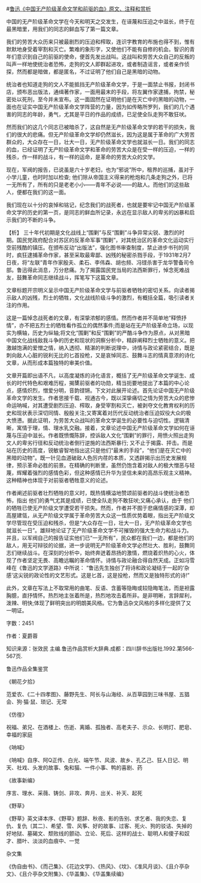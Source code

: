 #[鲁迅《中国无产阶级革命文学和前驱的血》原文、注释和赏析](https://www.vrrw.net/wx/9630.html)

中国的无产阶级革命文学在今天和明天之交发生，在诬蔑和压迫之中滋长，终于在最黑暗里，用我们的同志的鲜血写了第一篇文章。

我们的劳苦大众历来只被最剧烈的压迫和榨取，连识字教育的布施也得不到，惟有默默地身受着宰割和灭亡。繁难的象形字，又使他们不能有自修的机会。智识的青年们意识到自己的前驱的使命，便首先发出战叫。这战叫和劳苦大众自己的反叛的叫声一样地使统治者恐怖，走狗的文人即群起进攻，或者制造谣言，或者亲作侦探，然而都是暗做，都是匿名，不过证明了他们自己是黑暗的动物。

统治者也知道走狗的文人不能抵挡无产阶级革命文学，于是一面禁止书报，封闭书店，颁布恶出版法，通缉著作家，一面用最末的手段，将左翼作家逮捕，拘禁，秘密处以死刑，至今并未宣布。这一面固然在证明他们是在灭亡中的黑暗的动物，一面也在证实中国无产阶级革命文学阵营的力量，因为如传略所罗列，我们的几个遇害的同志的年龄，勇气，尤其是平日的作品的成绩，已足使全队走狗不敢狂吠。

然而我们的这几个同志已被暗杀了，这自然是无产阶级革命文学的若干的损失，我们的很大的悲痛。但无产阶级革命文学却仍然滋长，因为这是属于革命的广大劳苦群众的，大众存在一日，壮大一日，无产阶级革命文学也就滋长一日。我们的同志的血，已经证明了无产阶级革命文学和革命的劳苦大众是在受一样的压迫，一样的残杀，作一样的战斗，有一样的运命，是革命的劳苦大众的文学。

现在，军阀的报告，已说虽是六十岁老妇，也为“邪说”所中，租界的巡捕，虽对于小学儿童，也时时加以检查; 他们除从帝国主义得来的枪炮和几条走狗之外，已将一无所有了，所有的只是老老小小——青年不必说——的敌人。而他们的这些敌人，便都在我们的这一面。

我们现在以十分的哀悼和铭记，纪念我们的战死者，也就是要牢记中国无产阶级革命文学的历史的第一页，是同志的鲜血所记录，永远在显示敌人的卑劣的凶暴和启示我们的不断的斗争。



【析】 三十年代初期是文化战线上“围剿”与反“围剿”斗争异常尖锐、激烈的时期。国民党政府配合对苏区的反革命军事“围剿”，对其统治区的革命文化运动实行空前残酷的镇压。在颁布反动“出版法”，强化图书审查制度，禁止进步书刊的同时，疯狂逮捕革命作家，甚至采取最卑鄙、凶残的秘密杀戮手段，于1931年2月7日夜，将“左联”青年作家殷夫、柔石、李伟森、胡也频、冯铿杀害于龙华警备司令部。鲁迅得此消息，万分悲痛。为了揭露国民党当局的法西斯罪行，悼念死难战友，鼓舞革命同志继续战斗，挥笔写下这篇文章。

文章标题开宗明义呈示中国无产阶级革命文学与前驱者牺牲的密切关系。向读者揭示敌人的凶残，烈士的牺牲，文化战线阶级斗争的激烈，有概括全篇，吸引读者关注的作用。

这是一篇悼念战死者的文章，有深挚浓郁的感情。然而作者并不简单地“释愤抒情”，亦不把五烈士的牺牲看作孤立的偶然事件;而是站在无产阶级革命立场，以现实为横轴，历史为纵轴;将文化“围剿”和反“围剿”的严酷斗争作为原点，从对黑暗中国文化战线敌我斗争的历史和现状的洞察分析中，精辟阐释烈士牺牲的意义。把激越饱满的爱憎之情，纳入透彻、精湛的判断说理中，诗情与政论紧密结合，既是刺向敌人心脏的锐利无比的匕首投枪，又是哀悼同志、鼓舞斗志的情真意浓的诗化文章，从而形成本篇独特的审美价值。

文章开篇即出语不凡，以高度凝炼的诗化语言，概括了无产阶级革命文学诞生、成长的时代特色和艰难历程，揭橥前驱者的功勋，精当扼要地提出了本篇的中心论点，感情炽烈，憎爱分明，音韵铿锵。下文对此展开论述。首先论证中国无产阶级革命文学的发生。作者思接千载、视通古今，既以深挚痛切之情为劳苦大众的悲惨命运呐喊，对其遭受剧烈压迫、榨取，身受宰割和灭亡，被剥夺文化教育权利的历史和现状表示深切同情、殷殷关注;又寄寓着对历代反动统治者压迫奴役大众的极大愤懑。据此证明，为劳苦大众战叫的革命文学诞生的必要性与迫切性。逻辑清晰，寓情于理，情、理水乳交融。接着，文章论述中国无产阶级革命文学如何在诬蔑与压迫中滋长。作者既愤慨陈辞，控诉敌人文化“围剿”的罪行，用愤火照出走狗文人的卑劣行径和反动统治者倒行逆施的法西斯暴行; 又不止于揭露、抨击。而是站在历史的高度，锐敏睿智地指出这只是他们“最末的手段”，“他们是在灭亡中的黑暗的动物”。既一针见血道破敌人色厉内荏的本质，又透辟揭示出历史发展规律，预示革命必胜的前景。在精确的判断里，虽然仍饱含着对敌人的极大憎恶与轻蔑，辉耀着强烈的感情色彩，但这种感情已升华为坚信未来的高昂乐观主义精神。这种精神也体现于对前驱者牺牲意义的论述。

作者阐述前驱者壮烈牺牲的意义时，既热情横溢地赞颂前驱者的战斗使统治者恐怖，指出 他们的勇气尤其是成绩，已使全队走狗不敢狂吠;又痛心承认，由于 他们的牺牲已使无产阶级文学遭受若干损失。然而，作者并不囿于悲痛情感的深潭，却高屋建瓴，从无产阶级文学属于革命劳苦大众这一性质优势着眼，指出无产阶级文学尽管现在受压迫和残杀，但是“大众存在一日，壮大一日，无产阶级革命文学也就滋长一日”。雄辩地论证了无产阶级革命文学不可摧毁的强大生命力和战斗力。并且，以军阀自己的报告证实他们已“一无所有”，民众都在我们一边，都是他们的敌人，用无可辩驳的论据，进一步说明无产阶级革命文学必然壮大、胜利，鼓舞同志们继续战斗。在深刻的分析中，始终奔迸着昂扬的激情，燃烧着炽热的心火，体现了作者坚定无畏、高瞻远瞩的革命情怀。诗情与政论融合得自然天成。正如冯雪峰在《鲁迅的文学道路》中所说： “鲁迅先生独创了将诗和政论凝结于一起的‘杂感’这尖锐的政论性的文艺形式。这是匕首，这是投枪，然而又是独特形式的诗!”

此外，文章在写法上不取常用的曲笔、反语、含蓄等隐晦或较隐晦笔法，而是袒露胸臆，直抒情怀。热烈地主张着所是，热烈地攻击着所非。是非明晰，言辞犀利，泼辣、明快;体现了鲜明突出的明朗美风格。它为鲁迅杂文风格的多样化提供了又一明证。

字数：2451

作者：夏爵蓉

知识来源：张效民 主编.鲁迅作品赏析大辞典.成都：四川辞书出版社.1992.第566-567页.

鲁迅作品全集鉴赏

《朝花夕拾》

范爱农、《二十四孝图》、藤野先生、阿长与山海经、从百草园到三味书屋、五猖会、狗·猫·鼠、琐记、无常

《仿徨》

祝福、弟兄、在酒楼上、伤逝、离婚、孤独者、高老夫子、示众、长明灯、肥皂、幸福的家庭

《呐喊》

《呐喊》自序、阿Q正传、白光、端午节、风波、故乡、孔乙己、狂人日记、明天、社戏、头发的故事、兔和猫、一件小事、鸭的喜剧、药

《故事新编》

序言、理水、采薇、铸剑、非攻、奔月、出关、补天、起死

《野草》

《野草》英文译本序、《野草》题辞、秋夜、影的告别、求乞者、我的失恋、复仇、复仇〔其二〕、希望、雪、风筝、好的故事、过客、死火、狗的驳诘、失掉的好地狱、墓碣文、颓败线的颤动、立论、死后、这样的战士、聪明人和傻子和奴才、腊叶、淡淡的血痕中、一觉

杂文集

《伪自由书》、《而己集》、《花边文学》、《热风》、《坟》、《准风月谈》、《且介亭杂文》、《且介亭杂文附集》、《华盖集》、《华盖集续编》


